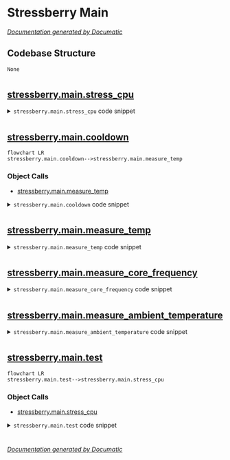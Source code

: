 # Stressberry Main

[_Documentation generated by Documatic_](https://www.documatic.com)

<!---Documatic-section-Codebase Structure-start--->
## Codebase Structure

<!---Documatic-block-system_architecture-start--->
```mermaid
None
```
<!---Documatic-block-system_architecture-end--->

# #
<!---Documatic-section-Codebase Structure-end--->

<!---Documatic-section-stressberry.main.stress_cpu-start--->
## [stressberry.main.stress_cpu](3-stressberry_main.md#stressberry.main.stress_cpu)

<!---Documatic-section-stress_cpu-start--->
<!---Documatic-block-stressberry.main.stress_cpu-start--->
<details>
	<summary><code>stressberry.main.stress_cpu</code> code snippet</summary>

```python
def stress_cpu(num_cpus, time):
    subprocess.check_call(['stress', '--cpu', str(num_cpus), '--timeout', f'{time}s'])
    return
```
</details>
<!---Documatic-block-stressberry.main.stress_cpu-end--->
<!---Documatic-section-stress_cpu-end--->

# #
<!---Documatic-section-stressberry.main.stress_cpu-end--->

<!---Documatic-section-stressberry.main.cooldown-start--->
## [stressberry.main.cooldown](3-stressberry_main.md#stressberry.main.cooldown)

<!---Documatic-section-cooldown-start--->
```mermaid
flowchart LR
stressberry.main.cooldown-->stressberry.main.measure_temp
```

### Object Calls

* [stressberry.main.measure_temp](3-stressberry_main.md#stressberry.main.measure_temp)

<!---Documatic-block-stressberry.main.cooldown-start--->
<details>
	<summary><code>stressberry.main.cooldown</code> code snippet</summary>

```python
def cooldown(interval=60, filename=None):
    prev_tmp = measure_temp(filename=filename)
    while True:
        tme.sleep(interval)
        tmp = measure_temp(filename=filename)
        print(f'Current temperature: {tmp:4.1f}°C - Previous temperature: {prev_tmp:4.1f}°C')
        if abs(tmp - prev_tmp) < 0.2:
            break
        prev_tmp = tmp
    return tmp
```
</details>
<!---Documatic-block-stressberry.main.cooldown-end--->
<!---Documatic-section-cooldown-end--->

# #
<!---Documatic-section-stressberry.main.cooldown-end--->

<!---Documatic-section-stressberry.main.measure_temp-start--->
## [stressberry.main.measure_temp](3-stressberry_main.md#stressberry.main.measure_temp)

<!---Documatic-section-measure_temp-start--->
<!---Documatic-block-stressberry.main.measure_temp-start--->
<details>
	<summary><code>stressberry.main.measure_temp</code> code snippet</summary>

```python
def measure_temp(filename=None):
    if filename is not None:
        with open(filename) as f:
            temp = float(f.read()) / 1000
    else:
        out = subprocess.check_output(['vcgencmd', 'measure_temp']).decode('utf-8')
        temp = float(out.replace('temp=', '').replace("'C", ''))
    return temp
```
</details>
<!---Documatic-block-stressberry.main.measure_temp-end--->
<!---Documatic-section-measure_temp-end--->

# #
<!---Documatic-section-stressberry.main.measure_temp-end--->

<!---Documatic-section-stressberry.main.measure_core_frequency-start--->
## [stressberry.main.measure_core_frequency](3-stressberry_main.md#stressberry.main.measure_core_frequency)

<!---Documatic-section-measure_core_frequency-start--->
<!---Documatic-block-stressberry.main.measure_core_frequency-start--->
<details>
	<summary><code>stressberry.main.measure_core_frequency</code> code snippet</summary>

```python
def measure_core_frequency(filename=None):
    if filename is not None:
        with open(filename) as f:
            frequency = float(f.read()) / 1000
    else:
        out = subprocess.check_output(['vcgencmd', 'measure_clock arm']).decode('utf-8')
        frequency = float(out.split('=')[1]) / 1000000
    return frequency
```
</details>
<!---Documatic-block-stressberry.main.measure_core_frequency-end--->
<!---Documatic-section-measure_core_frequency-end--->

# #
<!---Documatic-section-stressberry.main.measure_core_frequency-end--->

<!---Documatic-section-stressberry.main.measure_ambient_temperature-start--->
## [stressberry.main.measure_ambient_temperature](3-stressberry_main.md#stressberry.main.measure_ambient_temperature)

<!---Documatic-section-measure_ambient_temperature-start--->
<!---Documatic-block-stressberry.main.measure_ambient_temperature-start--->
<details>
	<summary><code>stressberry.main.measure_ambient_temperature</code> code snippet</summary>

```python
def measure_ambient_temperature(sensor_type='2302', pin='23'):
    try:
        import Adafruit_DHT
    except ImportError as e:
        print('Install adafruit_dht python module: pip install Adafruit_DHT')
        raise e
    sensor_map = {'11': Adafruit_DHT.DHT11, '22': Adafruit_DHT.DHT22, '2302': Adafruit_DHT.AM2302}
    try:
        sensor = sensor_map[sensor_type]
    except KeyError as e:
        print('Invalid ambient temperature sensor')
        raise e
    (_, temperature) = Adafruit_DHT.read_retry(sensor, pin)
    return temperature
```
</details>
<!---Documatic-block-stressberry.main.measure_ambient_temperature-end--->
<!---Documatic-section-measure_ambient_temperature-end--->

# #
<!---Documatic-section-stressberry.main.measure_ambient_temperature-end--->

<!---Documatic-section-stressberry.main.test-start--->
## [stressberry.main.test](3-stressberry_main.md#stressberry.main.test)

<!---Documatic-section-test-start--->
```mermaid
flowchart LR
stressberry.main.test-->stressberry.main.stress_cpu
```

### Object Calls

* [stressberry.main.stress_cpu](3-stressberry_main.md#stressberry.main.stress_cpu)

<!---Documatic-block-stressberry.main.test-start--->
<details>
	<summary><code>stressberry.main.test</code> code snippet</summary>

```python
def test(stress_duration, idle_duration, cores):
    if cores is None:
        cores = cpu_count()
    print(f'Preparing to stress [{cores}] CPU Cores for [{stress_duration}] seconds')
    print(f'Idling for {idle_duration} seconds...')
    tme.sleep(idle_duration)
    stress_cpu(num_cpus=cores, time=stress_duration)
    print(f'Idling for {idle_duration} seconds...')
    tme.sleep(idle_duration)
```
</details>
<!---Documatic-block-stressberry.main.test-end--->
<!---Documatic-section-test-end--->

# #
<!---Documatic-section-stressberry.main.test-end--->

[_Documentation generated by Documatic_](https://www.documatic.com)